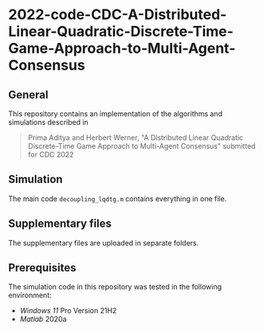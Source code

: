 # 2022-code-CDC-A-Distributed-Linear-Quadratic-Discrete-Time-Game-Approach-to-Multi-Agent-Consensus

## General
This repository contains an implementation of the algorithms and simulations described in 
> Prima Aditya and Herbert Werner, "A Distributed Linear Quadratic Discrete-Time Game Approach to Multi-Agent Consensus" submitted for CDC 2022

## Simulation
The main code `decoupling_lqdtg.m` contains everything in one file.

## Supplementary files
The supplementary files are uploaded in separate folders. 

## Prerequisites
The simulation code in this repository was tested in the following environment:
- *Windows 11* Pro Version 21H2
- *Matlab* 2020a
